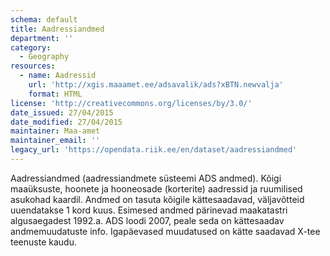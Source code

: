 ```yaml
---
schema: default
title: Aadressiandmed
department: ''
category:
  - Geography
resources:
  - name: Aadressid
    url: 'http://xgis.maaamet.ee/adsavalik/ads?xBTN.newvalja'
    format: HTML
license: 'http://creativecommons.org/licenses/by/3.0/'
date_issued: 27/04/2015
date_modified: 27/04/2015
maintainer: Maa-amet
maintainer_email: ''
legacy_url: 'https://opendata.riik.ee/en/dataset/aadressiandmed'
---
```

Aadressiandmed (aadressiandmete süsteemi ADS andmed). Kõigi maaüksuste, hoonete ja hooneosade (korterite) aadressid ja ruumilised asukohad kaardil. Andmed on tasuta kõigile kättesaadavad, väljavõtteid uuendatakse 1 kord kuus. Esimesed andmed pärinevad maakatastri algusaegadest 1992.a. ADS loodi 2007, peale seda on kättesaadav andmemuudatuste info. Igapäevased muudatused on kätte saadavad X-tee teenuste kaudu.